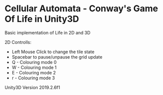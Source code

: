 # Cellular Automata - Conway's Game Of Life in Unity3D

Basic implementation of Life in 2D and 3D

2D Controlls:
- Left Mouse Click to change the tile state
- Spacebar to pause/unpause the grid update
- Q - Colouring mode 0
- W - Colouring mode 1
- E - Colouring mode 2
- r - Colouring mode 3


Unity3D Version 2019.2.6f1
